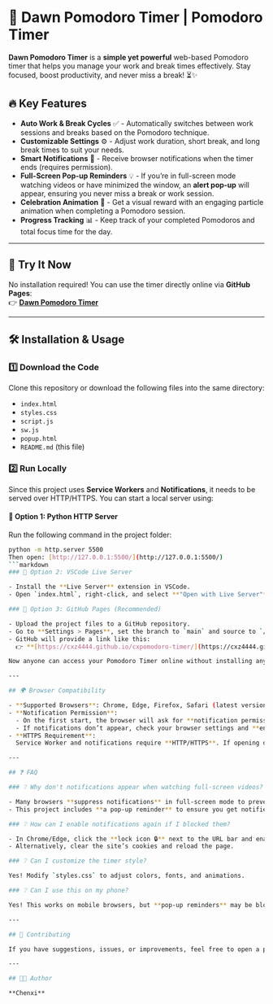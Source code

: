 # 🌅 Dawn Pomodoro Timer | Pomodoro Timer

**Dawn Pomodoro Timer** is a **simple yet powerful** web-based Pomodoro timer that helps you manage your work and break times effectively. Stay focused, boost productivity, and never miss a break! ⏳✨

## 🔥 Key Features

- **Auto Work & Break Cycles** ✅ - Automatically switches between work sessions and breaks based on the Pomodoro technique.
- **Customizable Settings** ⚙️ - Adjust work duration, short break, and long break times to suit your needs.
- **Smart Notifications** 🔔 - Receive browser notifications when the timer ends (requires permission).
- **Full-Screen Pop-up Reminders** 💡 - If you’re in full-screen mode watching videos or have minimized the window, an **alert pop-up** will appear, ensuring you never miss a break or work session.
- **Celebration Animation** 🎉 - Get a visual reward with an engaging particle animation when completing a Pomodoro session.
- **Progress Tracking** 📊 - Keep track of your completed Pomodoros and total focus time for the day.

---

## 🚀 Try It Now

No installation required! You can use the timer directly online via **GitHub Pages**:  
👉 **[Dawn Pomodoro Timer](https://cxz4444.github.io/cxpomodoro-timer/)**

---

## 🛠 Installation & Usage

### 1️⃣ Download the Code

Clone this repository or download the following files into the same directory:

- `index.html`
- `styles.css`
- `script.js`
- `sw.js`
- `popup.html`
- `README.md` (this file)

### 2️⃣ Run Locally

Since this project uses **Service Workers** and **Notifications**, it needs to be served over HTTP/HTTPS. You can start a local server using:

#### **🔹 Option 1: Python HTTP Server**
Run the following command in the project folder:
```sh
python -m http.server 5500
Then open: [http://127.0.0.1:5500/](http://127.0.0.1:5500/)
```markdown
### 🔹 Option 2: VSCode Live Server

- Install the **Live Server** extension in VSCode.
- Open `index.html`, right-click, and select **"Open with Live Server"**.

### 🔹 Option 3: GitHub Pages (Recommended)

- Upload the project files to a GitHub repository.
- Go to **Settings > Pages**, set the branch to `main` and source to `/ (root)`.
- GitHub will provide a link like this:  
  👉 **[https://cxz4444.github.io/cxpomodoro-timer/](https://cxz4444.github.io/cxpomodoro-timer/)**

Now anyone can access your Pomodoro Timer online without installing anything! 🚀

---

## 🌍 Browser Compatibility

- **Supported Browsers**: Chrome, Edge, Firefox, Safari (latest versions recommended).
- **Notification Permission**:
  - On the first start, the browser will ask for **notification permission**. Click "Allow" to receive alerts.
  - If notifications don’t appear, check your browser settings and **enable notifications** for the site.
- **HTTPS Requirement**:  
  Service Worker and notifications require **HTTP/HTTPS**. If opening directly from a file (`file://`), some features may not work.

---

## ❓ FAQ

### ❔ Why don't notifications appear when watching full-screen videos?

- Many browsers **suppress notifications** in full-screen mode to prevent distractions.
- This project includes **a pop-up reminder** to ensure you get notified even when notifications are blocked.

### ❔ How can I enable notifications again if I blocked them?

- In Chrome/Edge, click the **lock icon 🔒** next to the URL bar and enable "Notifications."
- Alternatively, clear the site’s cookies and reload the page.

### ❔ Can I customize the timer style?

Yes! Modify `styles.css` to adjust colors, fonts, and animations.

### ❔ Can I use this on my phone?

Yes! This works on mobile browsers, but **pop-up reminders** may be blocked due to system restrictions.

---

## 🤝 Contributing

If you have suggestions, issues, or improvements, feel free to open a pull request or create an issue.

---

## 👨‍💻 Author

**Chenxi**
